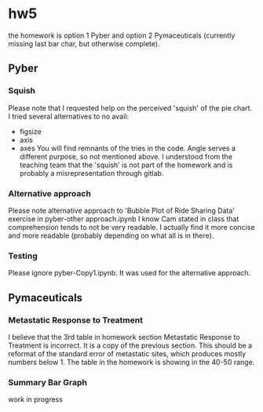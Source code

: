 # hw5
the homework is option 1 Pyber and option 2 Pymaceuticals (currently missing last bar char, but otherwise complete).

## Pyber
### Squish
Please note that I requested help on the perceived 'squish' of the pie chart. I tried several alternatives to no avail:
- figsize
- axis
- axes
You will find remnants of the tries in the code. Angle serves a different purpose, so not mentioned above.
I understood from the teaching team that the 'squish' is not part of the homework and is probably a misrepresentation through gitlab.
### Alternative approach
Please note alternative approach to 'Bubble Plot of Ride Sharing Data' exercise in pyber-other approach.ipynb
I know Cam stated in class that comprehension tends to not be very readable. I actually find it more concise and more readable (probably depending on what all is in there).
### Testing 
Please ignore pyber-Copy1.ipynb. It was used for the alternative approach.

## Pymaceuticals
### Metastatic Response to Treatment
I believe that the 3rd table in homework section Metastatic Response to Treatment is incorrect. It is a copy of the previous section. This should  be a reformat of the standard error of metastatic sites, which produces mostly numbers below 1. The table in the homework is showing in the 40-50 range.
### Summary Bar Graph
work in progress
